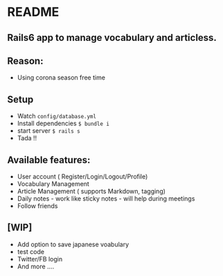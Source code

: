 # README

## Rails6 app to manage vocabulary and articless.
## Reason:
  - Using corona season free time


## Setup
- Watch `config/database.yml`
- Install dependencies `$ bundle i`
- start server `$ rails s`
- Tada !!
 
## Available features:
- User account ( Register/Login/Logout/Profile)
- Vocabulary Management
- Article Management ( supports Markdown, tagging)
- Daily notes - work like sticky notes - will help during meetings
- Follow friends

## [WIP]
- Add option to save japanese voabulary
- test code
- Twitter/FB login
- And more ....
